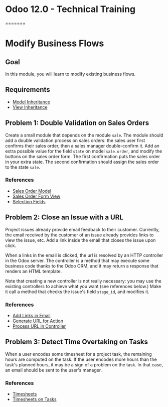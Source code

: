 # Odoo 12.0 - Technical Training
=======
# Modify Business Flows

## Goal

In this module, you will learn to modify existing business flows.

## Requirements

* [Model Inheritance](https://github.com/odoo/technical-training/tree/12.0-04-model-inheritance)
* [View Inheritance](https://github.com/odoo/technical-training/tree/12.0-05-view-inheritance)


## Problem 1: Double Validation on Sales Orders

Create a small module that depends on the module `sale`. The module should add a
double validation process on sales orders: the sales user first confirms their
sales order, then a sales manager double-confirm it. Add an extra possible value
for the field `state` on model `sale.order`, and modify the buttons on the sales
order form. The first confirmation puts the sales order in your extra state. The
second confirmation should assign the sales order to the state `sale`.

### References

* [Sales Order Model](https://github.com/odoo/odoo/blob/76c443eda331b75bf5dfa7ec22b8eb22e1084343/addons/sale/models/sale.py#L15)
* [Sales Order Form View](https://github.com/odoo/odoo/blob/76c443eda331b75bf5dfa7ec22b8eb22e1084343/addons/sale/views/sale_views.xml#L142)
* [Selection Fields](https://github.com/odoo/odoo/blob/76c443eda331b75bf5dfa7ec22b8eb22e1084343/odoo/fields.py#L1625)


## Problem 2: Close an Issue with a URL

Project issues already provide email feedback to their customer. Currently, the
email received by the customer of an issue already provides links to view the
issue, etc. Add a link inside the email that closes the issue upon click.

When a links in the email is clicked, the url is resolved by an HTTP controller
in the Odoo server. The controller is a method that may execute some business
code thanks to the Odoo ORM, and it may return a response that renders an HTML
template.

Note that creating a new controller is not really necessary: you may use the
existing controllers to achieve what you want (see references below.) Make it
call a method that checks the issue's field `stage_id`, and modifies it.

### References

* [Add Links in Email](https://github.com/odoo/odoo/blob/76c443eda331b75bf5dfa7ec22b8eb22e1084343/addons/project_issue/models/project_issue.py#L229)
* [Generate URL for Action](https://github.com/odoo/odoo/blob/76c443eda331b75bf5dfa7ec22b8eb22e1084343/addons/mail/models/mail_thread.py#L559)
* [Process URL in Controller](https://github.com/odoo/odoo/blob/76c443eda331b75bf5dfa7ec22b8eb22e1084343/addons/mail/controllers/main.py#L198)


## Problem 3: Detect Time Overtaking on Tasks

When a user encodes some timesheet for a project task, the remaining hours are
computed on the task. If the user encodes more hours than the task's planned
hours, it may be a sign of a problem on the task. In that case, an email should
be sent to the user's manager.

### References

* [Timesheets](https://github.com/odoo/odoo/blob/76c443eda331b75bf5dfa7ec22b8eb22e1084343/addons/hr_timesheet/hr_timesheet.py#L7)
* [Timesheets on Tasks](https://github.com/odoo/odoo/blob/76c443eda331b75bf5dfa7ec22b8eb22e1084343/addons/hr_timesheet/project_timesheet.py#L15)
